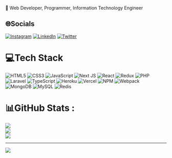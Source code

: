 💫
Web Developer,
Programmer,
Information Technology Engineer

## 🌐Socials
[![Instagram](https://img.shields.io/badge/Instagram-%23E4405F.svg?logo=Instagram&logoColor=white)](https://instagram.com/miladaliniaa) [![LinkedIn](https://img.shields.io/badge/LinkedIn-%230077B5.svg?logo=linkedin&logoColor=white)](https://linkedin.com/in/miladalinia) [![Twitter](https://img.shields.io/badge/Twitter-%231DA1F2.svg?logo=Twitter&logoColor=white)](https://twitter.com/milialinia) 

# 💻Tech Stack
![HTML5](https://img.shields.io/badge/html5-%23E34F26.svg?style=for-the-badge&logo=html5&logoColor=white) ![CSS3](https://img.shields.io/badge/css3-%231572B6.svg?style=for-the-badge&logo=css3&logoColor=white) ![JavaScript](https://img.shields.io/badge/javascript-%23323330.svg?style=for-the-badge&logo=javascript&logoColor=%23F7DF1E) ![Next JS](https://img.shields.io/badge/Next-black?style=for-the-badge&logo=next.js&logoColor=white) ![React](https://img.shields.io/badge/react-%2320232a.svg?style=for-the-badge&logo=react&logoColor=%2361DAFB) ![Redux](https://img.shields.io/badge/redux-%23593d88.svg?style=for-the-badge&logo=redux&logoColor=white) ![PHP](https://img.shields.io/badge/php-%23777BB4.svg?style=for-the-badge&logo=php&logoColor=white) ![Laravel](https://img.shields.io/badge/laravel-%23FF2D20.svg?style=for-the-badge&logo=laravel&logoColor=white) ![TypeScript](https://img.shields.io/badge/typescript-%23007ACC.svg?style=for-the-badge&logo=typescript&logoColor=white) ![Heroku](https://img.shields.io/badge/heroku-%23430098.svg?style=for-the-badge&logo=heroku&logoColor=white) ![Vercel](https://img.shields.io/badge/vercel-%23000000.svg?style=for-the-badge&logo=vercel&logoColor=white) ![NPM](https://img.shields.io/badge/NPM-%23000000.svg?style=for-the-badge&logo=npm&logoColor=white) ![Webpack](https://img.shields.io/badge/webpack-%238DD6F9.svg?style=for-the-badge&logo=webpack&logoColor=black) ![MongoDB](https://img.shields.io/badge/MongoDB-%234ea94b.svg?style=for-the-badge&logo=mongodb&logoColor=white) ![MySQL](https://img.shields.io/badge/mysql-%2300f.svg?style=for-the-badge&logo=mysql&logoColor=white) ![Redis](https://img.shields.io/badge/redis-%23DD0031.svg?style=for-the-badge&logo=redis&logoColor=white)
# 📊GitHub Stats :
![](https://github-readme-stats.vercel.app/api?username=miladalinia&theme=radical&hide_border=false&include_all_commits=false&count_private=false)<br/>
![](https://github-readme-streak-stats.herokuapp.com/?user=miladalinia&theme=radical&hide_border=false)<br/>
![](https://github-readme-stats.vercel.app/api/top-langs/?username=miladalinia&theme=radical&hide_border=false&include_all_commits=false&count_private=false&layout=compact)

---
[![](https://visitcount.itsvg.in/api?id=miladalinia&icon=0&color=0)](https://visitcount.itsvg.in)
